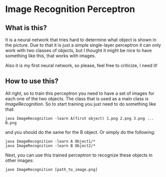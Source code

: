 # Image Recognition Perceptron

## What is this?

It is a neural network that tries hard to determine what object is shown in the picture. Due to that it is just a simple single-layer perceptron it can only work with two classes of objects, but I thought it might be nice to have something like this, that works with images.

Also it is my first neural network, so please, feel free to criticize, I need it!

## How to use this?

All right, so to train this perceptron you need to have a set of images for each one of the two objects.
The class that is used as a main class is *ImageRecognition*.
So to start training you just need to do something like that:
```
java ImageRecognition -learn A(first object) 1.png 2.png 3.png ... N.png
```
and you should do the same for the B object. 
Or simply do the following:
```
java ImageRecognition -learn A Object1/*
java ImageRecognition -learn B Object2/*
```
Next, you can use this trained perceptron to recognize these objects in other images:
```
jave ImageRecognition [path_to_image.png]
```
